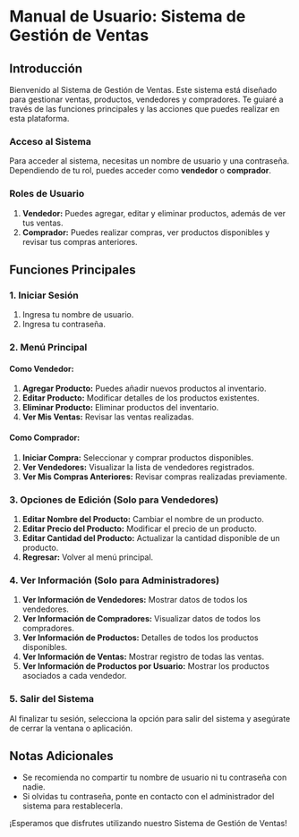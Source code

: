 # Manual de Usuario: Sistema de Gestión de Ventas

## Introducción

Bienvenido al Sistema de Gestión de Ventas. Este sistema está diseñado para gestionar ventas, productos, vendedores y compradores. Te guiaré a través de las funciones principales y las acciones que puedes realizar en esta plataforma.

### Acceso al Sistema

Para acceder al sistema, necesitas un nombre de usuario y una contraseña. Dependiendo de tu rol, puedes acceder como **vendedor** o **comprador**.

### Roles de Usuario

1. **Vendedor:** Puedes agregar, editar y eliminar productos, además de ver tus ventas.
2. **Comprador:** Puedes realizar compras, ver productos disponibles y revisar tus compras anteriores.

## Funciones Principales

### 1. Iniciar Sesión

1. Ingresa tu nombre de usuario.
2. Ingresa tu contraseña.

### 2. Menú Principal

#### Como Vendedor:

1. **Agregar Producto:** Puedes añadir nuevos productos al inventario.
2. **Editar Producto:** Modificar detalles de los productos existentes.
3. **Eliminar Producto:** Eliminar productos del inventario.
4. **Ver Mis Ventas:** Revisar las ventas realizadas.

#### Como Comprador:

1. **Iniciar Compra:** Seleccionar y comprar productos disponibles.
2. **Ver Vendedores:** Visualizar la lista de vendedores registrados.
3. **Ver Mis Compras Anteriores:** Revisar compras realizadas previamente.

### 3. Opciones de Edición (Solo para Vendedores)

1. **Editar Nombre del Producto:** Cambiar el nombre de un producto.
2. **Editar Precio del Producto:** Modificar el precio de un producto.
3. **Editar Cantidad del Producto:** Actualizar la cantidad disponible de un producto.
4. **Regresar:** Volver al menú principal.

### 4. Ver Información (Solo para Administradores)

1. **Ver Información de Vendedores:** Mostrar datos de todos los vendedores.
2. **Ver Información de Compradores:** Visualizar datos de todos los compradores.
3. **Ver Información de Productos:** Detalles de todos los productos disponibles.
4. **Ver Información de Ventas:** Mostrar registro de todas las ventas.
5. **Ver Información de Productos por Usuario:** Mostrar los productos asociados a cada vendedor.

### 5. Salir del Sistema

Al finalizar tu sesión, selecciona la opción para salir del sistema y asegúrate de cerrar la ventana o aplicación.

## Notas Adicionales

- Se recomienda no compartir tu nombre de usuario ni tu contraseña con nadie.
- Si olvidas tu contraseña, ponte en contacto con el administrador del sistema para restablecerla.

¡Esperamos que disfrutes utilizando nuestro Sistema de Gestión de Ventas!
